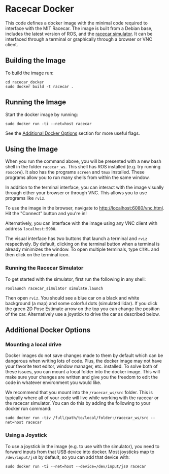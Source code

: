 # Racecar Docker

This code defines a docker image with the minimal code required to interface with the MIT Racecar.
The image is built from a Debian base, includes the latest version of ROS, and the [racecar simulator](https://github.com/mit-racecar/racecar_simulator). It can be interfaced through a terminal or graphically through a browser or VNC client.

## Building the Image

To build the image run:

    cd racecar_docker
    sudo docker build -t racecar .

## Running the Image

Start the docker image by running:

    sudo docker run -ti --net=host racecar

See the [Additional Docker Options](https://github.com/mit-racecar/racecar_docker#additional-docker-options) section for more useful flags.

## Using the Image

When you run the command above, you will be presented with a new bash shell in the folder `racecar_ws`.
This shell has ROS installed (e.g. try running `roscore`).
It also has the programs `screen` and `tmux` installed.
These programs allow you to run many shells from within the same window.

In addition to the terminal interface, you can interact with the image visually through either your browser or through VNC.
This allows you to use programs like `rviz`.

To use the image in the browser, navigate to [http://localhost:6080/vnc.html](http://localhost:6080/vnc.html). Hit the "Connect" button and you're in!

Alternatively, you can interface with the image using any VNC client with address `localhost:5900`.

The visual interface has two buttons that launch a terminal and `rviz` respectively.
By default, clicking on the terminal button when a terminal is already minimizes the window.
To open multiple terminals, type <kbd>CTRL</kbd> and then click on the terminal icon.

### Running the Racecar Simulator

To get started with the simulator, first run the following in any shell:

    roslaunch racecar_simulator simulate.launch

Then open `rviz`.
You should see a blue car on a black and white background (a map) and some colorful dots (simulated lidar).
If you click the green 2D Pose Estimate arrow on the top you can change the position of the car.
Alternatively use a joystick to drive the car as described below.

## Additional Docker Options

### Mounting a local drive

Docker images do not save changes made to them by default which can be dangerous when writing lots of code.
Plus, the docker image may not have your favorite text editor, window manager, etc. installed.
To solve both of these issues, you can mount a local folder into the docker image.
This will make sure your changes are written and give you the freedom to edit the code in whatever environment you would like.

We recommend that you mount into the `/racecar_ws/src` folder.
This is typically where all of your code will live while working with the racecar or the racecar simulator.
You can do this by adding the following to your docker run command:

    sudo docker run -tiv /full/path/to/local/folder:/racecar_ws/src --net=host racecar

### Using a Joystick

To use a joystick in the image (e.g. to use with the simulator),
you need to forward inputs from that USB device into docker.
Most joysticks map to `/dev/input/js0` by default, so you can add that device with:

    sudo docker run -ti --net=host --device=/dev/input/js0 racecar
